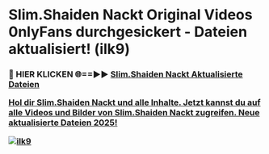 # Slim.Shaiden Nackt Original Videos 0nlyFans durchgesickert - Dateien aktualisiert! (ilk9)

<h3>🔴 HIER KLICKEN 🌐==►► <a href="https://tinyurl.com/h6vf6nb8" rel="nofollow">Slim.Shaiden Nackt Aktualisierte Dateien

Hol dir Slim.Shaiden Nackt und alle Inhalte. Jetzt kannst du auf alle Videos und Bilder von Slim.Shaiden Nackt zugreifen. Neue aktualisierte Dateien 2025!

[![ilk9](https://i.imgur.com/sD4kR3V.gif)](https://tinyurl.com/h6vf6nb8)
